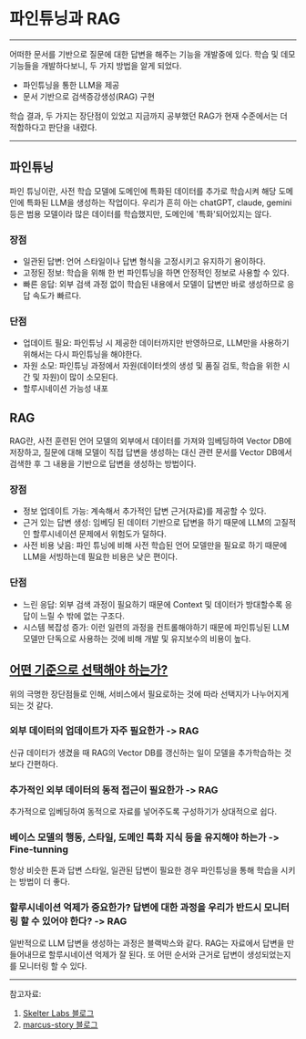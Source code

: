 # 파인튜닝과 RAG

---

어떠한 문서를 기반으로 질문에 대한 답변을 해주는 기능을 개발중에 있다. 학습 및 데모 기능들을 개발하다보니, 두 가지 방법을 알게 되었다.

- 파인튜닝을 통한 LLM을 제공
- 문서 기반으로 검색증강생성(RAG) 구현

학습 결과, 두 가지는 장단점이 있었고 지금까지 공부했던 RAG가 현재 수준에서는 더 적합하다고 판단을 내렸다.

---

## 파인튜닝

파인 튜닝이란, 사전 학습 모델에 도메인에 특화된 데이터를 추가로 학습시켜 해당 도메인에 특화된 LLM을 생성하는 작업이다. 우리가 흔히 아는 chatGPT, claude, gemini 등은 범용 모델이라 많은 데이터를 학습했지만, 도메인에 '특화'되어있지는 않다.

### 장점

- 일관된 답변: 언어 스타일이나 답변 형식을 고정시키고 유지하기 용이하다.
- 고정된 정보: 학습을 위해 한 번 파인튜닝을 하면 안정적인 정보로 사용할 수 있다.
- 빠른 응답: 외부 검색 과정 없이 학습된 내용에서 모델이 답변만 바로 생성하므로 응답 속도가 빠르다.

### 단점

- 업데이트 필요: 파인튜닝 시 제공한 데이터까지만 반영하므로, LLM만을 사용하기 위해서는 다시 파인튜닝을 해야한다.
- 자원 소모: 파인튜닝 과정에서 자원(데이터셋의 생성 및 품질 검토, 학습을 위한 시간 및 자원)이 많이 소모된다.
- 할루시네이션 가능성 내포

## RAG

RAG란, 사전 훈련된 언어 모델의 외부에서 데이터를 가져와 임베딩하여 Vector DB에 저장하고, 질문에 대해 모델이 직접 답변을 생성하는 대신 관련 문서를 Vector DB에서 검색한 후 그 내용을 기반으로 답변을 생성하는 방법이다.

### 장점

- 정보 업데이트 가능: 계속해서 추가적인 답변 근거(자료)를 제공할 수 있다.
- 근거 있는 답변 생성: 임베딩 된 데이터 기반으로 답변을 하기 때문에 LLM의 고질적인 할루시네이션 문제에서 위험도가 덜하다.
- 사전 비용 낮음: 파인 튜닝에 비해 사전 학습된 언어 모델만을 필요로 하기 때문에 LLM을 서빙하는데 필요한 비용은 낮은 편이다.

### 단점

- 느린 응답: 외부 검색 과정이 필요하기 때문에 Context 및 데이터가 방대할수록 응답이 느릴 수 밖에 없는 구조다.
- 시스템 복잡성 증가: 이런 일련의 과정을 컨트롤해야하기 때문에 파인튜닝된 LLM 모델만 단독으로 사용하는 것에 비해 개발 및 유지보수의 비용이 높다.

## [어떤 기준으로 선택해야 하는가?](https://towardsdatascience.com/rag-vs-finetuning-which-is-the-best-tool-to-boost-your-llm-application-94654b1eaba7)

위의 극명한 장단점들로 인해, 서비스에서 필요로하는 것에 따라 선택지가 나누어지게 되는 것 같다.

### 외부 데이터의 업데이트가 자주 필요한가 -> RAG

신규 데이터가 생겼을 때 RAG의 Vector DB를 갱신하는 일이 모델을 추가학습하는 것보다 간편하다.

### 추가적인 외부 데이터의 동적 접근이 필요한가 -> RAG

추가적으로 임베딩하여 동적으로 자료를 넣어주도록 구성하기가 상대적으로 쉽다.

### 베이스 모델의 행동, 스타일, 도메인 특화 지식 등을 유지해야 하는가 -> Fine-tunning

항상 비슷한 톤과 답변 스타일, 일관된 답변이 필요한 경우 파인튜닝을 통해 학습을 시키는 방법이 더 좋다.

### 할루시네이션 억제가 중요한가? 답변에 대한 과정을 우리가 반드시 모니터링 할 수 있어야 한다? -> RAG 

일반적으로 LLM 답변을 생성하는 과정은 블랙박스와 같다. RAG는 자료에서 답변을 만들어내므로 할루시네이션 억제가 잘 된다. 또 어떤 순서와 근거로 답변이 생성되었는지를 모니터링 할 수 있다.

---

참고자료: 
1. [Skelter Labs 블로그](https://www.skelterlabs.com/blog/rag-vs-finetuning)
2. [marcus-story 블로그](https://marcus-story.tistory.com/29)

